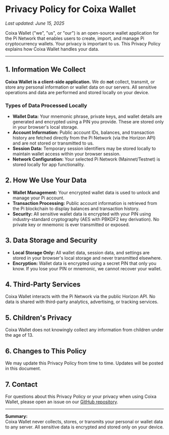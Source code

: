 # Privacy Policy for Coixa Wallet

_Last updated: June 15, 2025_

Coixa Wallet ("we", "us", or "our") is an open-source wallet application for the Pi Network that enables users to create, import, and manage Pi cryptocurrency wallets. Your privacy is important to us. This Privacy Policy explains how Coixa Wallet handles your data.

---

## 1. Information We Collect

**Coixa Wallet is a client-side application.** We do **not** collect, transmit, or store any personal information or wallet data on our servers. All sensitive operations and data are performed and stored locally on your device.

### Types of Data Processed Locally

- **Wallet Data:** Your mnemonic phrase, private keys, and wallet details are generated and encrypted using a PIN you provide. These are stored only in your browser's local storage.
- **Account Information:** Public account IDs, balances, and transaction history are fetched directly from the Pi Network (via the Horizon API) and are not stored or transmitted to us.
- **Session Data:** Temporary session identifiers may be stored locally to maintain wallet access within your browser session.
- **Network Configuration:** Your selected Pi Network (Mainnet/Testnet) is stored locally for app functionality.

## 2. How We Use Your Data

- **Wallet Management:** Your encrypted wallet data is used to unlock and manage your Pi account.
- **Transaction Processing:** Public account information is retrieved from the Pi blockchain to display balances and transaction history.
- **Security:** All sensitive wallet data is encrypted with your PIN using industry-standard cryptography (AES with PBKDF2 key derivation). No private key or mnemonic is ever transmitted or exposed.

## 3. Data Storage and Security

- **Local Storage Only:** All wallet data, session data, and settings are stored in your browser's local storage and never transmitted elsewhere.
- **Encryption:** Wallet data is encrypted using a secret PIN that only you know. If you lose your PIN or mnemonic, we cannot recover your wallet.

## 4. Third-Party Services

Coixa Wallet interacts with the Pi Network via the public Horizon API. No data is shared with third-party analytics, advertising, or tracking services.

## 5. Children's Privacy

Coixa Wallet does not knowingly collect any information from children under the age of 13.

## 6. Changes to This Policy

We may update this Privacy Policy from time to time. Updates will be posted in this document.

## 7. Contact

For questions about this Privacy Policy or your privacy when using Coixa Wallet, please open an issue on our [GitHub repository](https://github.com/mz0x0100/Coixa/issues).

---

**Summary:**  
Coixa Wallet never collects, stores, or transmits your personal or wallet data to any server. All sensitive data is encrypted and stored only on your device.
